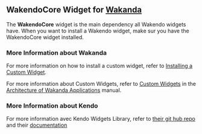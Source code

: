 ## WakendoCore Widget for [Wakanda](http://wakanda.org)The __WakendoCore__ widget is the main dependency all Wakendo widgets have. When you want to install a Wakendo widget, make sur you have the WakendoCore widget installed.### More Information about WakandaFor more information on how to install a custom widget, refer to [Installing a Custom Widget](http://doc.wakanda.org/WakandaStudio0/help/Title/en/page3869.html#1027761).For more information about Custom Widgets, refer to [Custom Widgets](http://doc.wakanda.org/Wakanda0.v5/help/Title/en/page3863.html "Custom Widgets") in the [Architecture of Wakanda Applications](http://doc.wakanda.org/Wakanda0.v5/help/Title/en/page3844.html "Architecture of Wakanda Applications") manual.### More Information about KendoFor more information avec Kendo Widgets Library, refer to [their git hub repo](https://github.com/telerik/kendo-ui-core) and their [documentation](http://docs.telerik.com/kendo-ui)